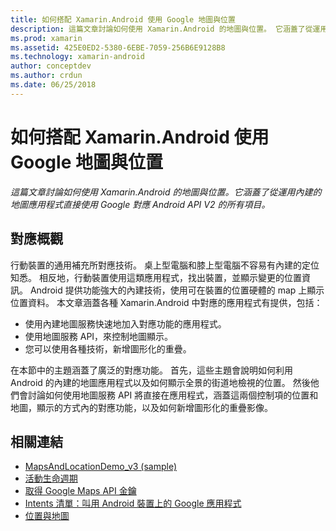 ```yaml
---
title: 如何搭配 Xamarin.Android 使用 Google 地圖與位置
description: 這篇文章討論如何使用 Xamarin.Android 的地圖與位置。 它涵蓋了從運用內建的地圖應用程式直接使用 Google 對應 Android API V2 的所有項目。
ms.prod: xamarin
ms.assetid: 425E0ED2-5380-6EBE-7059-256B6E9128B8
ms.technology: xamarin-android
author: conceptdev
ms.author: crdun
ms.date: 06/25/2018
---
```


# <a name="how-to-use-google-maps-and-location-with-xamarinandroid"></a>如何搭配 Xamarin.Android 使用 Google 地圖與位置

_這篇文章討論如何使用 Xamarin.Android 的地圖與位置。它涵蓋了從運用內建的地圖應用程式直接使用 Google 對應 Android API V2 的所有項目。_

## <a name="maps-overview"></a>對應概觀

行動裝置的通用補充所對應技術。 桌上型電腦和膝上型電腦不容易有內建的定位知悉。 相反地，行動裝置使用這類應用程式，找出裝置，並顯示變更的位置資訊。 Android 提供功能強大的內建技術，使用可在裝置的位置硬體的 map 上顯示位置資料。 本文章涵蓋各種 Xamarin.Android 中對應的應用程式有提供，包括： 

-  使用內建地圖服務快速地加入對應功能的應用程式。
-  使用地圖服務 API，來控制地圖顯示。
-  您可以使用各種技術，新增圖形化的重疊。

在本節中的主題涵蓋了廣泛的對應功能。
首先，這些主題會說明如何利用 Android 的內建的地圖應用程式以及如何顯示全景的街道地檢視的位置。 然後他們會討論如何使用地圖服務 API 將直接在應用程式，涵蓋這兩個控制項的位置和地圖，顯示的方式內的對應功能，以及如何新增圖形化的重疊影像。


## <a name="related-links"></a>相關連結

- [MapsAndLocationDemo_v3 (sample)](https://developer.xamarin.com/samples/monodroid/MapsAndLocationDemo_v3/)
- [活動生命週期](~/android/app-fundamentals/activity-lifecycle/index.md)
- [取得 Google Maps API 金鑰](~/android/platform/maps-and-location/maps/obtaining-a-google-maps-api-key.md)
- [Intents 清單：叫用 Android 裝置上的 Google 應用程式](https://developer.android.com/guide/appendix/g-app-intents.html)
- [位置與地圖](https://developer.android.com/guide/topics/location/index.html)
